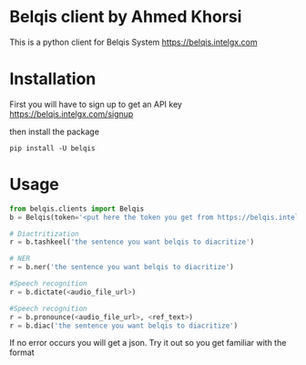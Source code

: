 # Belqis client by Ahmed Khorsi

This is a python client for Belqis System
https://belqis.intelgx.com


# Installation
First you will have to sign up to get an API key 
https://belqis.intelgx.com/signup

then install the package

`pip install -U belqis`

# Usage

```python
from belqis.clients import Belqis
b = Belqis(token='<put here the token you get from https://belqis.intelgx.com/dashboard>')

# Diactritization
r = b.tashkeel('the sentence you want belqis to diacritize')

# NER
r = b.ner('the sentence you want belqis to diacritize')

#Speech recognition
r = b.dictate(<audio_file_url>)

#Speech recognition
r = b.pronounce(<audio_file_url>, <ref_text>)
r = b.diac('the sentence you want belqis to diacritize')
```

If no error occurs you will get a json. Try it out so you get familiar with the format
